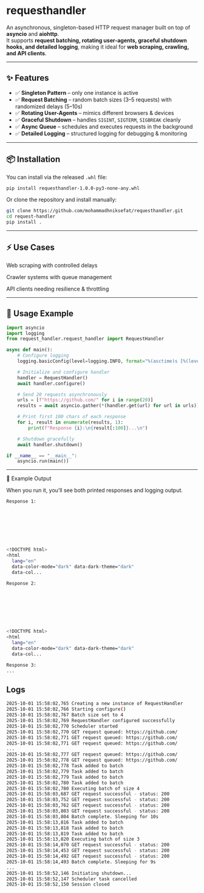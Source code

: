 # requesthandler

An asynchronous, singleton-based HTTP request manager built on top of **asyncio** and **aiohttp**.  
It supports **request batching, rotating user-agents, graceful shutdown hooks, and detailed logging**, making it ideal for **web scraping, crawling, and API clients**.

---

## ✨ Features
- ✅ **Singleton Pattern** – only one instance is active  
- ✅ **Request Batching** – random batch sizes (3–5 requests) with randomized delays (5–10s)  
- ✅ **Rotating User-Agents** – mimics different browsers & devices  
- ✅ **Graceful Shutdown** – handles `SIGINT`, `SIGTERM`, `SIGBREAK` cleanly  
- ✅ **Async Queue** – schedules and executes requests in the background  
- ✅ **Detailed Logging** – structured logging for debugging & monitoring  

---

## 📦 Installation

You can install via the released `.whl` file:

```bash
pip install requesthandler-1.0.0-py3-none-any.whl
```
Or clone the repository and install manually:
```bash
git clone https://github.com/mohammadhniksefat/requesthandler.git
cd request-handler
pip install .
```

---

## ⚡ Use Cases

Web scraping with controlled delays

Crawler systems with queue management

API clients needing resilience & throttling

---

## 🚀 Usage Example
``` python
import asyncio
import logging
from request_handler.request_handler import RequestHandler

async def main():
    # Configure logging
    logging.basicConfig(level=logging.INFO, format="%(asctime)s [%(levelname)s] %(message)s")

    # Initialize and configure handler
    handler = RequestHandler()
    await handler.configure()

    # Send 20 requests asynchronously
    urls = [f"https://github.com/" for i in range(20)]
    results = await asyncio.gather(*(handler.get(url) for url in urls))

    # Print first 100 chars of each response
    for i, result in enumerate(results, 1):
        print(f"Response {i}:\n{result[:100]}...\n")

    # Shutdown gracefully
    await handler.shutdown()

if __name__ == "__main__":
    asyncio.run(main())

```
---
📌 Example Output

When you run it, you’ll see both printed responses and logging output.

``` bash
Response 1:








<!DOCTYPE html>
<html
  lang="en"
  data-color-mode="dark" data-dark-theme="dark"
  data-col...

Response 2:








<!DOCTYPE html>
<html
  lang="en"
  data-color-mode="dark" data-dark-theme="dark"
  data-col...

Response 3:
...
```

## Logs

``` bash
2025-10-01 15:58:02,765 Creating a new instance of RequestHandler
2025-10-01 15:58:02,766 Starting configure()
2025-10-01 15:58:02,767 Batch size set to 4
2025-10-01 15:58:02,769 RequestHandler configured successfully
2025-10-01 15:58:02,770 Scheduler started
2025-10-01 15:58:02,770 GET request queued: https://github.com/
2025-10-01 15:58:02,771 GET request queued: https://github.com/
2025-10-01 15:58:02,771 GET request queued: https://github.com/
...
2025-10-01 15:58:02,777 GET request queued: https://github.com/
2025-10-01 15:58:02,778 GET request queued: https://github.com/
2025-10-01 15:58:02,778 Task added to batch
2025-10-01 15:58:02,779 Task added to batch
2025-10-01 15:58:02,779 Task added to batch
2025-10-01 15:58:02,780 Task added to batch
2025-10-01 15:58:02,780 Executing batch of size 4
2025-10-01 15:58:03,687 GET request successful - status: 200
2025-10-01 15:58:03,752 GET request successful - status: 200
2025-10-01 15:58:03,762 GET request successful - status: 200
2025-10-01 15:58:03,803 GET request successful - status: 200
2025-10-01 15:58:03,804 Batch complete. Sleeping for 10s
2025-10-01 15:58:13,816 Task added to batch
2025-10-01 15:58:13,818 Task added to batch
2025-10-01 15:58:13,819 Task added to batch
2025-10-01 15:58:13,820 Executing batch of size 3
2025-10-01 15:58:14,070 GET request successful - status: 200
2025-10-01 15:58:14,453 GET request successful - status: 200
2025-10-01 15:58:14,492 GET request successful - status: 200
2025-10-01 15:58:14,493 Batch complete. Sleeping for 9s
...
2025-10-01 15:58:52,146 Initiating shutdown...
2025-10-01 15:58:52,147 Scheduler task cancelled
2025-10-01 15:58:52,150 Session closed
```
